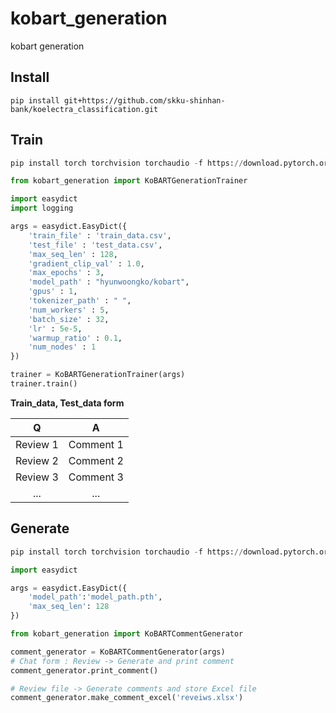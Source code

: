# kobart_generation  
kobart generation  
## Install  
```  
pip install git+https://github.com/skku-shinhan-bank/koelectra_classification.git  
```    
## Train  
```python  
pip install torch torchvision torchaudio -f https://download.pytorch.org/whl/torch_stable.html pytorch_lightning == 1.4.9

from kobart_generation import KoBARTGenerationTrainer

import easydict
import logging

args = easydict.EasyDict({
    'train_file' : 'train_data.csv',
    'test_file' : 'test_data.csv',
    'max_seq_len' : 128,
    'gradient_clip_val' : 1.0,
    'max_epochs' : 3,
    'model_path' : "hyunwoongko/kobart",
    'gpus' : 1,
    'tokenizer_path' : " ",
    'num_workers' : 5,
    'batch_size' : 32,
    'lr' : 5e-5,
    'warmup_ratio' : 0.1,
    'num_nodes' : 1
})

trainer = KoBARTGenerationTrainer(args)
trainer.train()
```  
  
**Train_data, Test_data form**  
  
|     Q    |     A     |
|:--------:|:---------:|
| Review 1 | Comment 1 |
| Review 2 | Comment 2 |
| Review 3 | Comment 3 |
| ...      | ...       |  
  
## Generate  
```python  
pip install torch torchvision torchaudio -f https://download.pytorch.org/whl/torch_stable.html pytorch_lightning

import easydict

args = easydict.EasyDict({
    'model_path':'model_path.pth',
    'max_seq_len': 128
})

from kobart_generation import KoBARTCommentGenerator

comment_generator = KoBARTCommentGenerator(args)
# Chat form : Review -> Generate and print comment  
comment_generator.print_comment()  

# Review file -> Generate comments and store Excel file  
comment_generator.make_comment_excel('reveiws.xlsx')  
